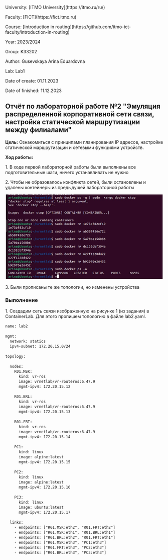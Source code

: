 <p>University: [ITMO University](https://itmo.ru/ru/)</p>
<p></p>Faculty: [FICT](https://fict.itmo.ru)</p>
<p>Course: [Introduction in routing](https://github.com/itmo-ict-faculty/introduction-in-routing)</p>
<p>Year: 2023/2024</p>
<p>Group: K33202</p>
<p>Author: Gusevskaya Arina Eduardovna</p>
<p>Lab: Lab1</p>
<p>Date of create: 01.11.2023</p>
<p>Date of finished: 11.12.2023</p>

<p align="center"> <h2> Отчёт по лабораторной работе №2 "Эмуляция распределенной корпоративной сети связи, настройка статической маршрутизации между филиалами"</h2> </p>
<p><b>Цель:</b> Ознакомиться с принципами планирования IP адресов, настройке статической маршрутизации и сетевыми функциями устройств.
<p><b>Ход работы:</b>
<p>1. В ходе первой лабораторной работы были выполнены все подготовительные шаги, ничего устанавливать не нужно</p>
<p>2. Чтобы не образовалось конфликта сетей, были остановлены и удалены контейнеры из предыдущей лабораторной работы</p>
<p align="center">
 <img width="500px" src="pictures/terminate.png" alt="qr"/>
</p>
<p>3. Были прописаны те же топологии, но изменены устройства</p>
<h3>Выполнение</h3>
<p>1. Создадим сеть связи изображенную на рисунке 1 (из задания) в ContainerLab. Для этого пропишем топологию в файле lab2.yaml.
  
```
name: lab2

mgmt:
  network: statics
  ipv4-subnet: 172.20.15.0/24

topology:

  nodes:
    R01.MSK:
      kind: vr-ros
      image: vrnetlab/vr-routeros:6.47.9
      mgmt-ipv4: 172.20.15.12

    R01.BRL:
      kind: vr-ros
      image: vrnetlab/vr-routeros:6.47.9
      mgmt-ipv4: 172.20.15.13

    R01.FRT:
      kind: vr-ros
      image: vrnetlab/vr-routeros:6.47.9
      mgmt-ipv4: 172.20.15.14

    PC1:
      kind: linux
      image: alpine:latest
      mgmt-ipv4: 172.20.15.15

    PC2:
      kind: linux
      image: alpine:latest
      mgmt-ipv4: 172.20.15.16

    PC3:
      kind: linux
      image: ubuntu:latest
      mgmt-ipv4: 172.20.15.17

  links:
    - endpoints: ["R01.MSK:eth2", "R01.FRT:eth2"]
    - endpoints: ["R01.MSK:eth1", "R01.BRL:eth1"]
    - endpoints: ["R01.BRL:eth2", "R01.FRT:eth1"]
    - endpoints: ["R01.MSK:eth3", "PC1:eth3"]
    - endpoints: ["R01.FRT:eth3", "PC2:eth3"]
    - endpoints: ["R01.BRL:eth3", "PC3:eth3"]
```

